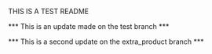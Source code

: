 THIS IS A TEST README

*** This is an update made on the test branch ***

*** This is a second update on the extra_product branch ***